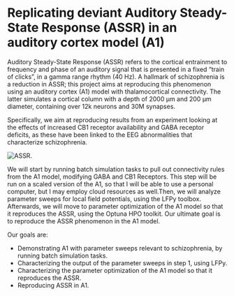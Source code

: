 
# Replicating deviant Auditory Steady-State Response (ASSR) in an auditory cortex model (A1)


Auditory Steady-State Response (ASSR) refers to the cortical entrainment to frequency and phase of an auditory signal that is presented in a fixed “train of clicks”, in a gamma range rhythm (40 Hz). 
A hallmark of schizophrenia is a reduction in ASSR; this project aims at reproducing this phenomenon using an auditory cortex (A1) model with thalamocortical connectivity. The latter simulates a cortical column with a depth of 2000 μm and 200 μm diameter, containing over 12k neurons and 30M synapses. 

Specifically, we aim at reproducing results from an experiment looking at the effects of increased CB1 receptor availability and GABA receptor deficits, as these have been linked to the EEG abnormalities that characterize schizophrenia.

![ASSR](/Users/irenebernardi/Desktop/ASSR_SZ.PNG/ "ASSR").

We will start by running batch simulation tasks to pull out connectivity rules from the A1 model, modifying GABA and CB1 Receptors. This step will be run on a scaled version of the A1, so that I will be able to use a personal computer, but I may employ cloud resources as well.Then, we will analyze parameter sweeps for local field potentials, using the LFPy toolbox. Afterwards, we will move to parameter optimization of the A1 model so that it reproduces the ASSR, using the Optuna HPO toolkit. Our ultimate goal is to reproduce the ASSR phenomenon in the A1 model. 


Our goals are: 
- Demonstrating A1 with parameter sweeps relevant to schizophrenia, by running batch simulation tasks.
- Characterizing the output of the parameter sweeps in step 1, using LFPy.
- Characterizing the parameter optimization of the A1 model so that it reproduces
the ASSR.
- Reproducing ASSR in A1.


